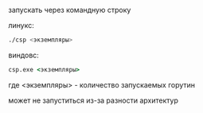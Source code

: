 запускать через командную строку

линукс: 

```bash
./csp <экземпляры>
```

виндовс: 

```bat
csp.exe <экземпляры>
```

где <экземпляры> - количество запускаемых горутин

может не запуститься из-за разности архитектур
 
